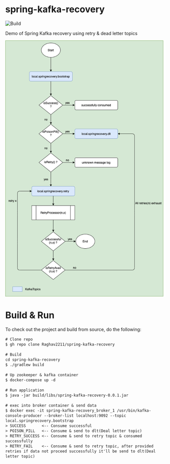 # spring-kafka-recovery
![Build](https://github.com/Raghav2211/spring-kafka-recovery/workflows/Build/badge.svg?branch=main)

Demo of Spring Kafka recovery using retry &amp; dead letter topics 

![Spring Kafka Recovery](./documents/spring-kafka-recovery-flow.png)


# Build & Run

To check out the project and build from source, do the following:
    
    # Clone repo
    $ gh repo clone Raghav2211/spring-kafka-recovery
    
    # Build
    cd spring-kafka-recovery
    $ ./gradlew build
    
    # Up zookeeper & kafka container 
    $ docker-compose up -d
    
    # Run application
    $ java -jar build/libs/spring-kafka-recovery-0.0.1.jar
    
    # exec into broker container & send data 
    $ docker exec -it spring-kafka-recovery_broker_1 /usr/bin/kafka-console-producer --broker-list localhost:9092 --topic local.springrecovery.bootstrap
    > SUCCESS       <-- Consume successful 
    > POISON_PILL   <-- Consume & send to dlt(Deal letter topic)
    > RETRY_SUCCESS <-- Consume & send to retry topic & consumed successfully     
    > RETRY_FAIL    <-- Consume & send to retry topic, after provided retries if data not proceed successfully it'll be send to dlt(Deal letter topic)     
    

